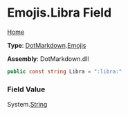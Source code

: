 # Emojis\.Libra Field

[Home](../../../README.md)

**Type**: [DotMarkdown](../../README.md)\.[Emojis](../README.md)

**Assembly**: DotMarkdown\.dll

```csharp
public const string Libra = ":libra:"
```

### Field Value

System\.[String](https://docs.microsoft.com/en-us/dotnet/api/system.string)